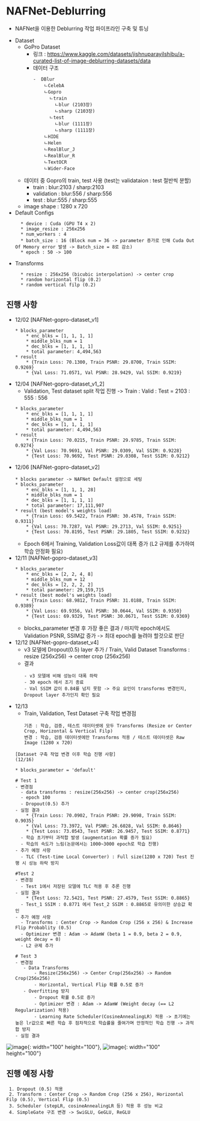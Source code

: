 # NAFNet-Deblurring
- NAFNet을 이용한 Deblurring 작업 파이프라인 구축 및 튜닝
* Dataset
    * GoPro Dataset
       - 링크 : https://www.kaggle.com/datasets/jishnuparayilshibu/a-curated-list-of-image-deblurring-datasets/data
       - 데이터 구조
         ```
         -  DBlur
             ㄴCelebA
             ㄴGopro
               ㄴtrain
                 ㄴblur (2103장)
                 ㄴsharp (2103장)
               ㄴtest
                 ㄴblur (1111장)
                 ㄴsharp (1111장)
             ㄴHIDE
             ㄴHelen
             ㄴRealBlur_J
             ㄴRealBlur_R
             ㄴTextOCR
             ㄴWider-Face
         ```
    - 데이터 중 Gopro의 train, test 사용 (test는 validataion : test 절반씩 분할)
      - train      : blur:2103 / sharp:2103
      - validation : blur:556 / sharp:556
      - test       : blur:555 / sharp:555
    * image shape : 1280 x 720 
* Default Configs
  ```
    * device : Cuda (GPU T4 x 2)
    * image_resize : 256x256
    * num_workers : 4
    * batch_size : 16 (Block num = 36 -> parameter 증가로 인해 Cuda Out Of Memory error 발생 -> Batch_size = 8로 감소)
    * epoch : 50 -> 100
  ```
* Transforms
  ```
    * resize : 256x256 (bicubic interpolation) -> center crop
    * random horizontal flip (0.2)
    * random vertical filp (0.2)
  ```
## 진행 사항
- 12/02
  [NAFNet-gopro-dataset_v1]
  ```
  * blocks_parameter
      * enc_blks = [1, 1, 1, 1]
      * middle_blks_num = 1
      * dec_blks = [1, 1, 1, 1]
      * total parameter: 4,494,563
  * result
      * {Train Loss: 70.1300, Train PSNR: 29.8700, Train SSIM: 0.9269}
      * {Val Loss: 71.0571, Val PSNR: 28.9429, Val SSIM: 0.9219}
  ```
- 12/04
  [NAFNet-gopro-dataset_v1_2]
  - Validation, Test dataset split 작업 진행 -> Train : Valid : Test = 2103 : 555 : 556
  ```
  * blocks_parameter
      * enc_blks = [1, 1, 1, 1]
      * middle_blks_num = 1
      * dec_blks = [1, 1, 1, 1]
      * total parameter: 4,494,563
  * result
      * {Train Loss: 70.0215, Train PSNR: 29.9785, Train SSIM: 0.9274}
      * {Val Loss: 70.9691, Val PSNR: 29.0309, Val SSIM: 0.9228}
      * {Test Loss: 70.9692, Test PSNR: 29.0308, Test SSIM: 0.9212}
  ```
- 12/06
  [NAFNet-gopro-dataset_v2]
  ```
  * blocks parameter -> NAFNet Default 설정으로 세팅
  * blocks_parameter
      * enc_blks = [1, 1, 1, 28]
      * middle_blks_num = 1
      * dec_blks = [1, 1, 1, 1]
      * total parameter: 17,111,907
  * result (best model's weights load)
      * {Train Loss: 69.5422, Train PSNR: 30.4578, Train SSIM: 0.9311}
      * {Val Loss: 70.7287, Val PSNR: 29.2713, Val SSIM: 0.9251}
      * {Test Loss: 70.8195, Test PSNR: 29.1805, Test SSIM: 0.9232}
  ```
  - Epoch 6에서 Training, Validation Loss값이 대폭 증가 (L2 규제를 추가하여 학습 안정화 필요)
- 12/11
  [NAFNet-gopro-dataset_v3]
  ```
  * blocks_parameter
      * enc_blks = [2, 2, 4, 8]
      * middle_blks_num = 12
      * dec_blks = [2, 2, 2, 2]
      * total parameter: 29,159,715
  * result (best model's weights load)
      * {Train Loss: 68.9812, Train PSNR: 31.0188, Train SSIM: 0.9389}
      * {Val Loss: 69.9356, Val PSNR: 30.0644, Val SSIM: 0.9350}
      * {Test Loss: 69.9329, Test PSNR: 30.0671, Test SSIM: 0.9369}
  ```
  - blocks_parameter 변경 후 가장 좋은 결과 / 마지막 epoch에서도 Validation PSNR, SSIM값 증가 -> 최대 epoch를 늘려야 할것으로 판단
- 12/12
  [NAFNet-gopro-dataset_v4]
  - v3 모델에 Dropout(0.5) layer 추가 / Train, Valid Dataset Transforms : resize (256x256) -> center crop (256x256) 
  - 결과
    ```
    - v3 모델에 비해 성능이 대폭 하락
    - 30 epoch 에서 조기 종료
    - Val SSIM 값이 0.84를 넘지 못함 -> 주요 요인이 transforms 변경인지, Dropout layer 추가인지 확인 필요
    ```
- 12/13
  - Train, Validation, Test Dataset 구축 작업 변경점
    ```
    기존 : 학습, 검증, 테스트 데이터셋에 모두 Transforms (Resize or Center Crop, Horizontal & Vertical Filp)
    변경 : 학습, 검증 데이터셋에만 Transforms 적용 / 테스트 데이터셋은 Raw Image (1280 x 720)
    ```
  ```
  [Dataset 구축 작업 변경 이후 학습 진행 사항]
  (12/16)
  
  * blocks_parameter = 'default'
  
  # Test 1
  - 변경점
    - data transforms : resize(256x256) -> center crop(256x256) 
    - epoch 100
    - Dropout(0.5) 추가
  - 실험 결과
      * {Train Loss: 70.0902, Train PSNR: 29.9098, Train SSIM: 0.9035}
      * {Val Loss: 73.3972, Val PSNR: 26.6028, Val SSIM: 0.8646}
      * {Test Loss: 73.0543, Test PSNR: 26.9457, Test SSIM: 0.8771}
    - 학습 초기부터 과적합 발생 (augmentation 확률 증가 필요)
    - 학습의 속도가 느림(논문에서는 1000~3000 epoch로 학습 진행)
  - 추가 예정 사항
    - TLC (Test-time Local Converter) : Full size(1280 x 720) Test 진행 시 성능 하락 방지

  #Test 2
  - 변경점
    - Test 1에서 저장된 모델에 TLC 적용 후 추론 진행
  - 실험 결과
      * {Test Loss: 72.5421, Test PSNR: 27.4579, Test SSIM: 0.8865}
    - Test_1 SSIM : 0.8771 에서 Test_2 SSIM : 0.8865로 유의미한 상승값 확인
  - 추가 예정 사항
    - Transforms : Center Crop -> Random Crop (256 x 256) & Increase Flip Probablity (0.5)
    - Optimizer 변경 : Adam -> AdamW (beta 1 = 0.9, beta 2 = 0.9, weight decay = 0)
    - L2 규제 추가

  # Test 3
  - 변경점
     - Data Transforms
         - Resize(256x256) -> Center Crop(256x256) -> Random Crop(256x256)
         - Horizontal, Vertical Flip 확률 0.5로 증가
     - Overfitting 방지
         - Dropout 확률 0.5로 증가
         - Optimizer 변경 : Adam -> AdamW (Weight decay (== L2 Regularization) 적용)
         - Learning Rate Scheduler(CosineAnnealingLR) 적용 -> 초기에는 높은 lr값으로 빠른 학습 후 점차적으로 학습률을 줄여가며 안정적인 학습 진행 -> 과적합 방지
  - 실험 결과
  ```
![image](https://github.com/user-attachments/assets/25ff6c1f-fcaf-416a-93ce-1b8d10d53998){: width="100" height="100"},
![image](https://github.com/user-attachments/assets/42825487-1c74-454b-a942-1ebcadaebe06){: width="100" height="100"} 

## 진행 예정 사항
```
 1. Dropout (0.5) 적용
 2. Transform : Center Crop -> Random Crop (256 x 256), Horizontal Filp (0.5), Vertical Flip (0.5)
 3. Scheduler (stepLR, cosineAnnealingLR 등) 적용 후 성능 비교
 4. SimpleGate 구조 변경 -> SwiGLU, GeGLU, ReGLU
```
